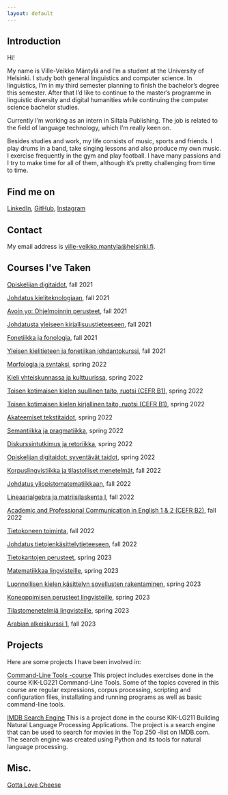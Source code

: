 ```yaml
---
layout: default
---
```


## Introduction

Hi! 

My name is Ville-Veikko Mäntylä and I’m a student at the University of Helsinki. I study both general 
linguistics and computer science. In linguistics, I’m in my third semester planning to finish the bachelor’s 
degree this semester. After that I’d like to continue to the master’s programme in linguistic diversity and 
digital humanities while continuing the computer science bachelor studies.

Currently I’m working as an intern in Siltala Publishing. The job is related to the field of language 
technology, which I’m really keen on.

Besides studies and work, my life consists of music, sports and friends. I play drums in a band, take 
singing lessons and also produce my own music. I exercise frequently in the gym and play football. I have 
many passions and I try to make time for all of them, although it’s pretty challenging from time to time.  

## Find me on

[LinkedIn](https://www.linkedin.com/in/ville-veikko-mäntylä-74922a264/), 
[GitHub](https://github.com/vilkkomantyla), [Instagram](https://www.instagram.com/villeveikkomantyla/)

## Contact

My email address is ville-veikko.mantyla@helsinki.fi. 

## Courses I've Taken

[Opiskelijan 
digitaidot](https://studies.helsinki.fi/kurssit/toteutus/otm-f29cda05-0fc7-4cec-8a9e-791b1c3d2c74/DIGI-A), 
fall 2021

[Johdatus 
kieliteknologiaan](https://studies.helsinki.fi/kurssit/toteutus/hy-opt-cur-2122-43b8f122-8ca2-453b-addd-cbfd756c3306/KIK-405), 
fall 2021

[Avoin yo: Ohjelmoinnin 
perusteet](https://studies.helsinki.fi/kurssit/toteutus/hy-CUR-136643022/AYTKT10002), fall 2021

[Johdatusta yleiseen 
kirjallisuustieteeseen](https://studies.helsinki.fi/kurssit/toteutus/hy-opt-cur-2122-42f1c8a8-a511-4afb-a728-ad6c7c0e4201/TTK-YL110), 
fall 2021

[Fonetiikka ja 
fonologia](https://studies.helsinki.fi/kurssit/toteutus/hy-opt-cur-2122-dc105065-a3b6-43c6-956c-a7458fb721bc/KIK-LG101), 
fall 2021

[Yleisen kielitieteen ja fonetiikan 
johdantokurssi](https://studies.helsinki.fi/kurssit/toteutus/otm-8367cb12-093d-4003-9d5e-4296812e8f16/KIK-401), 
fall 2021

[Morfologia ja 
syntaksi](https://studies.helsinki.fi/kurssit/toteutus/hy-opt-cur-2122-61a8ba21-64cc-4f23-912a-3b1da473dc6f/KIK-LG102), 
spring 2022

[Kieli yhteiskunnassa ja 
kulttuurissa](https://studies.helsinki.fi/kurssit/toteutus/hy-opt-cur-2122-5e4898c9-a7ba-41a0-a518-36b5957060d0/KIK-402), 
spring 2022

[Toisen kotimaisen kielen suullinen taito, ruotsi (CEFR 
B1)](https://studies.helsinki.fi/kurssit/toteutus/hy-opt-cur-2223-93e8dd06-447a-4269-87df-9fd0cd5db080/KK-RUHUM), 
spring 2022

[Toisen kotimaisen kielen kirjallinen taito, ruotsi (CEFR 
B1)](https://studies.helsinki.fi/kurssit/toteutus/hy-opt-cur-2223-7730e386-e8eb-4355-986c-54a54fd43e54/KK-RUKIRJ), 
spring 2022

[Akateemiset 
tekstitaidot](https://studies.helsinki.fi/kurssit/toteutus/hy-opt-cur-2223-1fe3c4be-fe25-4bd4-9347-87ba0e636a2d/KOK-403S), 
spring 2022

[Semantiikka ja 
pragmatiikka](https://studies.helsinki.fi/kurssit/toteutus/hy-opt-cur-2122-4155db07-a728-4307-b682-603c7426ff47/KIK-LG103), 
spring 2022

[Diskurssintutkimus ja 
retoriikka](https://studies.helsinki.fi/kurssit/toteutus/hy-opt-cur-2122-c88647c9-f393-44e0-a1dd-ccf5360423e8/KIK-403), 
spring 2022

[Opiskelijan digitaidot: syventävät 
taidot](https://studies.helsinki.fi/kurssit/toteutus/otm-39da5f39-9b62-4676-bf4a-fd4170443ed1/DIGI-B), 
spring 2022

[Korpuslingvistiikka ja tilastolliset 
menetelmät](https://studies.helsinki.fi/kurssit/toteutus/otm-8ab9c044-ec6d-4bd2-bace-1fe2b076cec9/KIK-404), 
fall 2022

[Johdatus 
yliopistomatematiikkaan](https://studies.helsinki.fi/kurssit/toteutus/hy-opt-cur-2223-8d4269d2-7e32-4dce-bcdb-b7fa10fecac6/MAT11001), 
fall 2022

[Lineaarialgebra ja matriisilaskenta 
I](https://studies.helsinki.fi/kurssit/toteutus/hy-opt-cur-2324-3707186f-6b3c-4d8f-979b-648ea581c502/MAT11002), 
fall 2022

[Academic and Professional Communication in English 1 & 2 (CEFR 
B2)](https://studies.helsinki.fi/kurssit/toteutus/otm-9a979840-1994-44bf-ab1e-3ee172c63925/KK-ENKAIKKI), 
fall 2022

[Tietokoneen 
toiminta](https://studies.helsinki.fi/kurssit/toteutus/hy-opt-cur-2223-3da74ee9-5c8e-4449-8fd0-b6581c8429b3/TKT10005), 
fall 2022

[Johdatus 
tietojenkäsittelytieteeseen](https://studies.helsinki.fi/kurssit/toteutus/hy-opt-cur-2223-604e694e-2449-47e3-97a5-6a078962b764/TKT10001), 
fall 2022

[Tietokantojen 
perusteet](https://studies.helsinki.fi/kurssit/toteutus/otm-f6716dd3-2b61-4c70-9228-d961f9467b07/TKT10004), 
spring 2023

[Matematiikkaa 
lingvisteille](https://studies.helsinki.fi/kurssit/toteutus/hy-opt-cur-2223-e7622986-09b2-4dee-a67e-ceec2009389d/KIK-LG209), 
spring 2023

[Luonnollisen kielen käsittelyn sovellusten 
rakentaminen](https://studies.helsinki.fi/kurssit/toteutus/hy-opt-cur-2223-1bfcc464-5a6e-46aa-8413-27d82a6badb5/KIK-LG211), 
spring 2023

[Koneoppimisen perusteet 
lingvisteille](https://studies.helsinki.fi/kurssit/toteutus/hy-opt-cur-2223-acdde013-f523-42ab-92c2-600d430c0672/KIK-LG210), 
spring 2023

[Tilastomenetelmiä 
lingvisteille](https://studies.helsinki.fi/kurssit/toteutus/hy-opt-cur-2324-b0e19397-66f9-4889-8375-4aa61f3a09df/KIK-LG207), 
spring 2023

[Arabian alkeiskurssi 
1](https://studies.helsinki.fi/kurssit/toteutus/hy-opt-cur-2324-92b2d648-1afd-4724-b2aa-2566685b5f6f/KK-ARA001), 
fall 2023

## Projects

Here are some projects I have been involved in:

[Command-Line Tools -course](https://github.com/vilkkomantyla/cmdlinecourse)
This project includes exercises done in the course KIK-LG221 Command-Line Tools. Some of the topics covered 
in this course are regular expressions, corpus processing, scripting and configuration files, installating 
and running programs as well as basic command-line tools.

[IMDB Search Engine](https://github.com/vilkkomantyla/Palsternakka)
This is a project done in the course KIK-LG211 Building Natural Language Processing Applications. The 
project is a search engine that can be used to search for movies in the Top 250 -list on IMDB.com. The 
search engine was created using Python and its tools for natural language processing.

## Misc. 

[Gotta Love Cheese](https://en.wikipedia.org/wiki/Cheese) 

